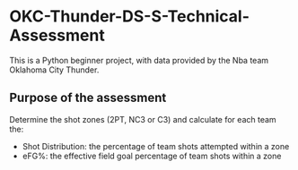 # OKC-Thunder-DS-S-Technical-Assessment

This is a Python beginner project, with data provided by the Nba team Oklahoma City Thunder.

## Purpose of the assessment
Determine the shot zones (2PT, NC3 or C3) and calculate for each team the:
- Shot Distribution: the percentage of team shots attempted within a zone
- eFG%: the effective field goal percentage of team shots within a zone
